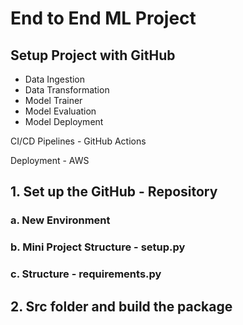 # End to End ML Project

## Setup Project with GitHub
* Data Ingestion
* Data Transformation
* Model Trainer
* Model Evaluation
* Model Deployment

CI/CD Pipelines - GitHub Actions

Deployment - AWS



## 1. Set up the GitHub - Repository
### a. New Environment
### b. Mini Project Structure - setup.py
### c. Structure - requirements.py

## 2. Src folder and build the package